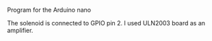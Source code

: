 Program for the Arduino nano

The solenoid is connected to GPIO pin 2. I used ULN2003 board as an amplifier.
